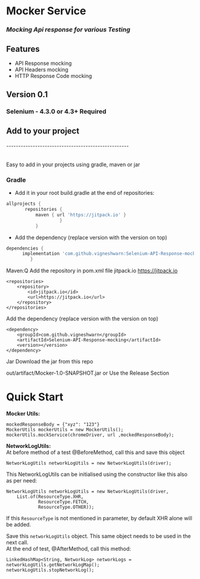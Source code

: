 # Mocker Service

### _Mocking Api response for various Testing_

## Features

* API Response mocking
* API Headers mocking
* HTTP Response Code mocking

## Version 0.1

### Selenium - 4.3.0 or 4.3+ Required

## Add to your project

###### ---------------------------------------------------

Easy to add in your projects using gradle, maven or jar

### Gradle

- Add it in your root build.gradle at the end of repositories:
 ``` groovy
allprojects {
		repositories {
			maven { url 'https://jitpack.io' }
		             }
	        }
 ```
- Add the dependency (replace version with the version on top)
``` groovy
dependencies {
	  implementation 'com.github.vigneshwarn:Selenium-API-Response-mocking: 1.0.0'    
	     }
```
Maven:Q
Add the repository in pom.xml file
<repositories>
<repository>
<id>jitpack.io</id>
<url>https://jitpack.io</url>
</repository>
</repositories>

	<repositories>
		<repository>
		    <id>jitpack.io</id>
		    <url>https://jitpack.io</url>
		</repository>
	</repositories>

Add the dependency (replace version with the version on top)

	<dependency>
	    <groupId>com.github.vigneshwarn</groupId>
	    <artifactId>Selenium-API-Response-mocking</artifactId>
	    <version></version>
	</dependency>


Jar
Download the jar from this repo

out/artifact/Mocker-1.0-SNAPSHOT.jar or Use the Release Section

# **Quick Start**
<b>Mocker Utils:</b>

    mockedResponseBody = {"xyz": "123"}
    MockerUtils mockerUtils = new MockerUtils();
    mockerUtils.mockService(chromeDriver, url ,mockedResponseBody);
<B>NetworkLogUtils:</B><br/>
At before method of a test @BeforeMethod, call this and save this object

    NetworkLogUtils networkLogUtils = new NetworkLogUtils(driver);

This NetworkLogUtils can be initialised using the constructor like this also as per need:

    NetworkLogUtils networkLogUtils = new NetworkLogUtils(driver, 
        List.of(ResourceType.XHR, 
                ResourceType.FETCH, 
                ResourceType.OTHER));

If this `ResourceType` is not mentioned in parameter, by default XHR alone will be added.

Save this `networkLogUtils` object. This same object needs to be used in the next call.<br/>
At the end of test, @AfterMethod, call this method:

    LinkedHashMap<String, NetworkLog> networkLogs = networkLogUtils.getNetworkLogMap();
    networkLogUtils.stopNetworkLog();
    